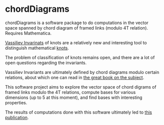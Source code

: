 # chordDiagrams
chordDiagrams is a software package to do computations in the vector space spanned by chord diagram of framed links (modulo 4T relation). Requires Mathematica.

[Vassiliev Invarinats](http://mathworld.wolfram.com/VassilievInvariant.html) of knots are a relatively new and interesting tool to distinguish mathematical [knots](http://en.wikipedia.org/wiki/Knot_%28mathematics%29).

The problem of classification of knots remains open, and there are a lot of open questions regarding the invariants.

Vassiliev Invariants are ultimately defined by chord diagrams modulo certain relations, about which one can read in [the great book on the subject](http://www.math.cinvestav.mx/~mostovoy/cdbook/cdbook-final-draft.pdf).

This software project aims to explore the vector space of chord digrams of framed links modulo the 4T relations, compute bases for various dimensions (up to 5 at this moment), and find bases with interesting properties.

The results of computations done with this software ultimately led to [this publication](http://arxiv.org/abs/0801.3253).
